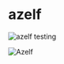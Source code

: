 azelf
=====
![azelf testing](https://github.com/kalxd/azelf/workflows/azelf%20testing/badge.svg)

![Azelf](https://media.52poke.com/wiki/archive/d/d0/20140413171716%21482Azelf.png)
